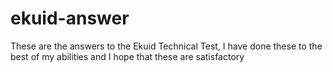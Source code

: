 # ekuid-answer

These are the answers to the Ekuid Technical Test, I have done these to the best of my abilities and I hope that these are satisfactory
